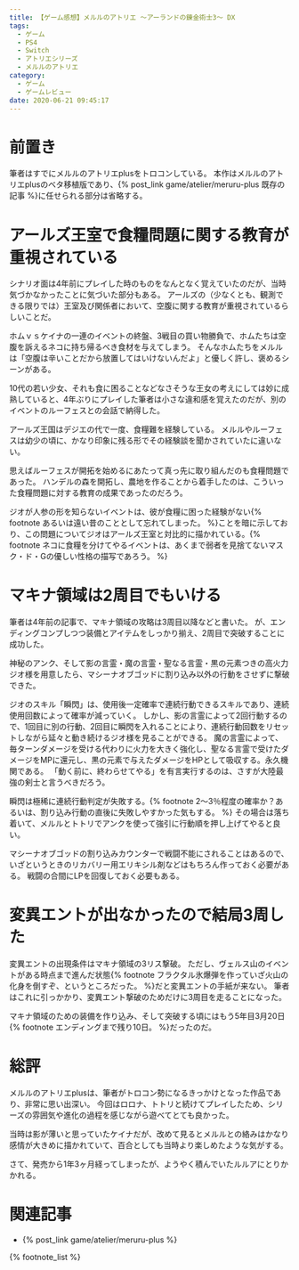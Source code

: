 ```yaml
---
title: 【ゲーム感想】メルルのアトリエ ～アーランドの錬金術士3～ DX
tags:
  - ゲーム
  - PS4
  - Switch
  - アトリエシリーズ
  - メルルのアトリエ
category:
  - ゲーム
  - ゲームレビュー
date: 2020-06-21 09:45:17
---
```



# 前置き

筆者はすでにメルルのアトリエplusをトロコンしている。
本作はメルルのアトリエplusのベタ移植版であり、{% post_link game/atelier/meruru-plus 既存の記事 %}に任せられる部分は省略する。

<!-- more -->

# アールズ王室で食糧問題に関する教育が重視されている

シナリオ面は4年前にプレイした時のものをなんとなく覚えていたのだが、当時気づかなかったことに気づいた部分もある。
アールズの（少なくとも、観測できる限りでは）王室及び関係者において、空腹に関する教育が重視されているらしいことだ。

ホムｖｓケイナの一連のイベントの終盤、3戦目の買い物勝負で、ホムたちは空腹を訴えるネコに持ち帰るべき食材を与えてしまう。
そんなホムたちをメルルは「空腹は辛いことだから放置してはいけないんだよ」と優しく許し、褒めるシーンがある。

10代の若い少女、それも食に困ることなどなさそうな王女の考えにしては妙に成熟していると、4年ぶりにプレイした筆者は小さな違和感を覚えたのだが、別のイベントのルーフェスとの会話で納得した。

アールズ王国はデジエの代で一度、食糧難を経験している。
メルルやルーフェスは幼少の頃に、かなり印象に残る形でその経験談を聞かされていたに違いない。

思えばルーフェスが開拓を始めるにあたって真っ先に取り組んだのも食糧問題であった。
ハンデルの森を開拓し、農地を作ることから着手したのは、こういった食糧問題に対する教育の成果であったのだろう。

ジオが人参の形を知らないイベントは、彼が食糧に困った経験がない{% footnote あるいは遠い昔のこととして忘れてしまった。 %}ことを暗に示しており、この問題についてジオはアールズ王室と対比的に描かれている。{% footnote ネコに食糧を分けてやるイベントは、あくまで弱者を見捨てないマスク・ド・Gの優しい性格の描写であろう。 %}

# マキナ領域は2周目でもいける

筆者は4年前の記事で、マキナ領域の攻略は3周目以降などと書いた。
が、エンディングコンプしつつ装備とアイテムをしっかり揃え、2周目で突破することに成功した。

神秘のアンク、そして影の言霊・魔の言霊・聖なる言霊・黒の元素つきの高火力ジオ様を用意したら、マシーナオブゴッドに割り込み以外の行動をさせずに撃破できた。

ジオのスキル「瞬閃」は、使用後一定確率で連続行動できるスキルであり、連続使用回数によって確率が減っていく。
しかし、影の言霊によって2回行動するので、1回目に別の行動、2回目に瞬閃を入れることにより、連続行動回数をリセットしながら延々と動き続けるジオ様を見ることができる。
魔の言霊によって、毎ターンダメージを受ける代わりに火力を大きく強化し、聖なる言霊で受けたダメージをMPに還元し、黒の元素で与えたダメージをHPとして吸収する。永久機関である。
「動く前に、終わらせてやる」を有言実行するのは、さすが大陸最強の剣士と言うべきだろう。

瞬閃は極稀に連続行動判定が失敗する。{% footnote 2～3％程度の確率か？あるいは、割り込み行動の直後に失敗しやすかった気もする。 %}
その場合は落ち着いて、メルルとトトリでアンクを使って強引に行動順を押し上げてやると良い。

マシーナオブゴッドの割り込みカウンターで戦闘不能にされることはあるので、いざというときのリカバリー用エリキシル剤などはもちろん作っておく必要がある。
戦闘の合間にLPを回復しておく必要もある。

# 変異エントが出なかったので結局3周した

変異エントの出現条件はマキナ領域の3リス撃破。
ただし、ヴェルス山のイベントがある時点まで進んだ状態{% footnote フラクタル氷爆弾を作っていざ火山の化身を倒すぞ、というところだった。 %}だと変異エントの手紙が来ない。
筆者はこれに引っかかり、変異エント撃破のためだけに3周目を走ることになった。

マキナ領域のための装備を作り込み、そして突破する頃にはもう5年目3月20日{% footnote エンディングまで残り10日。 %}だったのだ。

# 総評

メルルのアトリエplusは、筆者がトロコン勢になるきっかけとなった作品であり、非常に思い出深い。
今回はロロナ、トトリと続けてプレイしたため、シリーズの雰囲気や進化の過程を感じながら遊べてとても良かった。

当時は影が薄いと思っていたケイナだが、改めて見るとメルルとの絡みはかなり感情が大きめに描かれていて、百合としても当時より楽しめたような気がする。

さて、発売から1年3ヶ月経ってしまったが、ようやく積んでいたルルアにとりかかれる。

# 関連記事

- {% post_link game/atelier/meruru-plus %}

{% footnote_list %}
